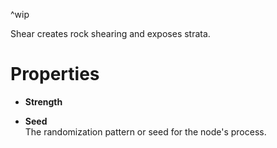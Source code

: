 

^wip


Shear creates rock shearing and exposes strata.



# Properties

- **Strength**  
  
- **Seed**  
  The randomization pattern or seed for the node's process.



